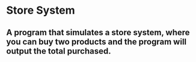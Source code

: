 # Store System
## A program that simulates a store system, where you can buy two products and the program will output the total purchased.
